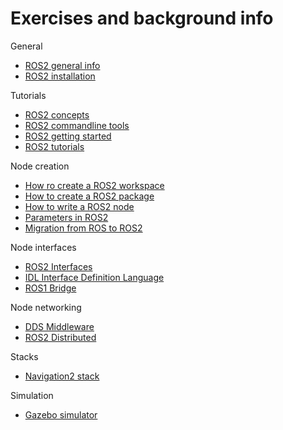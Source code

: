 # Exercises and background info

General

- [ROS2 general info](ros2_general.md)
- [ROS2 installation](ros2_installation.md)

Tutorials

- [ROS2 concepts](ros2_concepts.md)
- [ROS2 commandline tools](ros2_commandline.md)
- [ROS2 getting started](ros2-getting-started.md)
- [ROS2 tutorials](ros2_tutorials.md)

Node creation

- [How ro create a ROS2 workspace](ros2_workspace.md)
- [How to create a ROS2 package](ros2_packages.md)
- [How to write a ROS2 node](ros2_nodes.md)
- [Parameters in ROS2](ros2_parameters.md)
- [Migration from ROS to ROS2](ros1_to_ros2.md)

Node interfaces

- [ROS2 Interfaces](ros2_interfaces.md)
- [IDL Interface Definition Language](ros2_idl.md)
- [ROS1 Bridge](ros2_ros1_bridge.md)

Node networking
- [DDS Middleware](ros2_dds.md)
- [ROS2 Distributed](ros2_distributed.md)

Stacks

- [Navigation2 stack](ros2_navigation.md)

Simulation

- [Gazebo simulator](ros2_gazebo.md)















